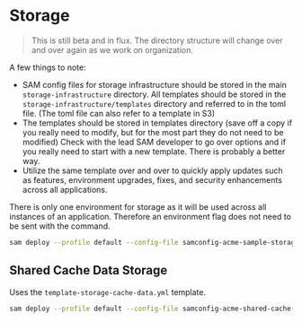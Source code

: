 # Storage

> This is still beta and in flux. The directory structure will change over and over again as we work on organization.

A few things to note:

- SAM config files for storage infrastructure should be stored in the main `storage-infrastructure` directory. All templates should be stored in the `storage-infrastructure/templates` directory and referred to in the toml file. (The toml file can also refer to a template in S3)
- The templates should be stored in templates directory (save off a copy if you really need to modify, but for the most part they do not need to be modified) Check with the lead SAM developer to go over options and if you really need to start with a new template. There is probably a better way.
- Utilize the same template over and over to quickly apply updates such as features, environment upgrades, fixes, and security enhancements across all applications.

There is only one environment for storage as it will be used across all instances of an application. Therefore an environment flag does not need to be sent with the command.

```bash
sam deploy --profile default --config-file samconfig-acme-sample-storage.toml
```

## Shared Cache Data Storage

Uses the `template-storage-cache-data.yml` template.

```bash
sam deploy --profile default --config-file samconfig-acme-shared-cache-data-storage.toml
```
